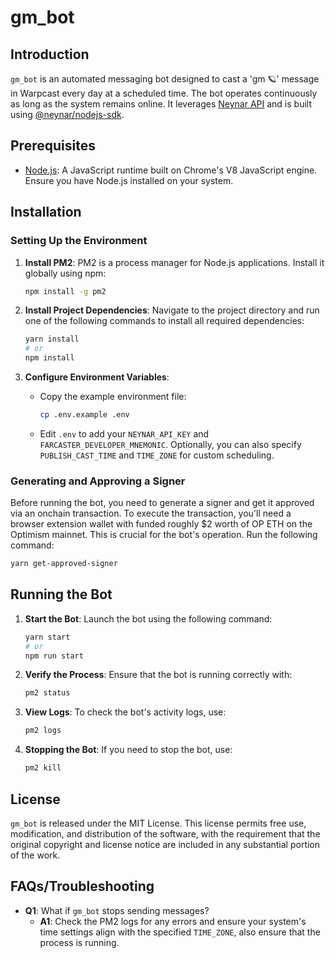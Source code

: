 # gm_bot

## Introduction

`gm_bot` is an automated messaging bot designed to cast a 'gm 🪐' message in Warpcast every day at a scheduled time. The bot operates continuously as long as the system remains online. It leverages [Neynar API](https://docs.neynar.com/) and is built using [@neynar/nodejs-sdk](https://www.npmjs.com/package/@neynar/nodejs-sdk).

## Prerequisites

- [Node.js](https://nodejs.org/en/): A JavaScript runtime built on Chrome's V8 JavaScript engine. Ensure you have Node.js installed on your system.

## Installation

### Setting Up the Environment

1. **Install PM2**: PM2 is a process manager for Node.js applications. Install it globally using npm:

   ```bash
   npm install -g pm2
   ```

2. **Install Project Dependencies**: Navigate to the project directory and run one of the following commands to install all required dependencies:

   ```bash
   yarn install
   # or
   npm install
   ```

3. **Configure Environment Variables**:
   - Copy the example environment file:
     ```bash
     cp .env.example .env
     ```
   - Edit `.env` to add your `NEYNAR_API_KEY` and `FARCASTER_DEVELOPER_MNEMONIC`. Optionally, you can also specify `PUBLISH_CAST_TIME` and `TIME_ZONE` for custom scheduling.

### Generating and Approving a Signer

Before running the bot, you need to generate a signer and get it approved via an onchain transaction. To execute the transaction, you'll need a browser extension wallet with funded roughly $2 worth of OP ETH on the Optimism mainnet. This is crucial for the bot's operation. Run the following command:

```bash
yarn get-approved-signer
```

## Running the Bot

1. **Start the Bot**: Launch the bot using the following command:

   ```bash
   yarn start
   # or
   npm run start
   ```

2. **Verify the Process**: Ensure that the bot is running correctly with:

   ```bash
   pm2 status
   ```

3. **View Logs**: To check the bot's activity logs, use:

   ```bash
   pm2 logs
   ```

4. **Stopping the Bot**: If you need to stop the bot, use:
   ```bash
   pm2 kill
   ```

## License

`gm_bot` is released under the MIT License. This license permits free use, modification, and distribution of the software, with the requirement that the original copyright and license notice are included in any substantial portion of the work.

## FAQs/Troubleshooting

- **Q1**: What if `gm_bot` stops sending messages?
  - **A1**: Check the PM2 logs for any errors and ensure your system's time settings align with the specified `TIME_ZONE`, also ensure that the process is running.
